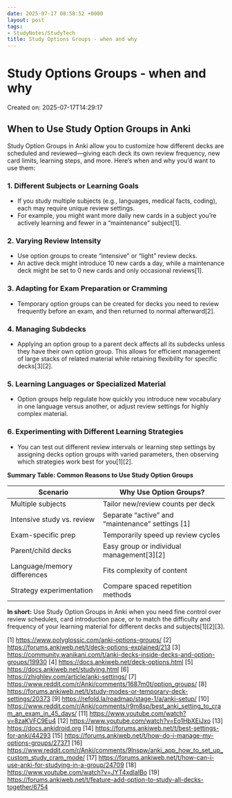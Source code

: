 ```yaml
---
date: 2025-07-17 08:58:52 +0000
layout: post
tags:
- StudyNotes/StudyTech
title: Study Options Groups - when and why
---
```


# Study Options Groups - when and why
Created on: 2025-07-17T14:29:17

## When to Use Study Option Groups in Anki

Study Option Groups in Anki allow you to customize how different decks are scheduled and reviewed—giving each deck its own review frequency, new card limits, learning steps, and more. Here’s when and why you’d want to use them:

### 1. **Different Subjects or Learning Goals**
- If you study multiple subjects (e.g., languages, medical facts, coding), each may require unique review settings.
- For example, you might want more daily new cards in a subject you’re actively learning and fewer in a “maintenance” subject[1].

### 2. **Varying Review Intensity**
- Use option groups to create “intensive” or “light” review decks.
- An active deck might introduce 10 new cards a day, while a maintenance deck might be set to 0 new cards and only occasional reviews[1].

### 3. **Adapting for Exam Preparation or Cramming**
- Temporary option groups can be created for decks you need to review frequently before an exam, and then returned to normal afterward[2].

### 4. **Managing Subdecks**
- Applying an option group to a parent deck affects all its subdecks unless they have their own option group. This allows for efficient management of large stacks of related material while retaining flexibility for specific decks[3][2].

### 5. **Learning Languages or Specialized Material**
- Option groups help regulate how quickly you introduce new vocabulary in one language versus another, or adjust review settings for highly complex material.

### 6. **Experimenting with Different Learning Strategies**
- You can test out different review intervals or learning step settings by assigning decks option groups with varied parameters, then observing which strategies work best for you[1][2].

**Summary Table: Common Reasons to Use Study Option Groups**

| Scenario                     | Why Use Option Groups?             |
|------------------------------|------------------------------------|
| Multiple subjects            | Tailor new/review counts per deck  |
| Intensive study vs. review   | Separate “active” and “maintenance” settings [1]|
| Exam-specific prep           | Temporarily speed up review cycles |
| Parent/child decks           | Easy group or individual management[3][2]   |
| Language/memory differences  | Fits complexity of content         |
| Strategy experimentation     | Compare spaced repetition methods  |

**In short:** Use Study Option Groups in Anki when you need fine control over review schedules, card introduction pace, or to match the difficulty and frequency of your learning material for different decks and subjects[1][2][3].

[1] https://www.polyglossic.com/anki-options-groups/
[2] https://forums.ankiweb.net/t/deck-options-explained/213
[3] https://community.wanikani.com/t/anki-decks-inside-decks-and-option-groups/19930
[4] https://docs.ankiweb.net/deck-options.html
[5] https://docs.ankiweb.net/studying.html
[6] https://zhighley.com/article/anki-settings/
[7] https://www.reddit.com/r/Anki/comments/1687m0t/option_groups/
[8] https://forums.ankiweb.net/t/study-modes-or-temporary-deck-settings/20373
[9] https://refold.la/roadmap/stage-1/a/anki-setup/
[10] https://www.reddit.com/r/Anki/comments/r9m8sp/best_anki_setting_to_cram_an_exam_in_45_days/
[11] https://www.youtube.com/watch?v=8zaKVFC9Eu4
[12] https://www.youtube.com/watch?v=Eo1HbXEiJxo
[13] https://docs.ankidroid.org
[14] https://forums.ankiweb.net/t/best-settings-for-anki/44293
[15] https://forums.ankiweb.net/t/how-do-i-manage-my-options-groups/27371
[16] https://www.reddit.com/r/Anki/comments/9lnspw/anki_app_how_to_set_up_custom_study_cram_mode/
[17] https://forums.ankiweb.net/t/how-can-i-use-anki-for-studying-in-a-group/24709
[18] https://www.youtube.com/watch?v=JYT4xdIaIBo
[19] https://forums.ankiweb.net/t/feature-add-option-to-study-all-decks-together/6754
